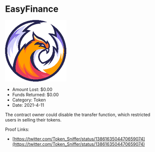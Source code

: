 # EasyFinance
![EasyFinance](/rektimages/EasyFinance.png)
- Amount Lost: $0.00
- Funds Returned: $0.00
- Category: Token
- Date: 2021-4-11

The contract owner could disable the transfer function, which restricted users in selling their tokens.


Proof Links:
- [https://twitter.com/Token_Sniffer/status/1386163504470659074](https://twitter.com/Token_Sniffer/status/1386163504470659074)



